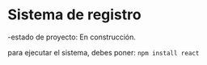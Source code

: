 <h1> Sistema de registro</h1>

-estado de proyecto: En construcción.

para ejecutar el sistema, debes poner:
```npm install react```
